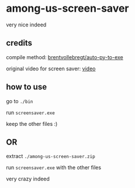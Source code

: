 # among-us-screen-saver

very nice indeed

## credits

compile method: [brentvollebregt/auto-py-to-exe](https://github.com/brentvollebregt/auto-py-to-exe)

original video for screen saver: [video](https://www.youtube.com/watch?v=tehfGVNWtCM)
## how to use

go to `./bin`

run `screensaver.exe`

keep the other files :)

## OR

extract `./among-us-screen-saver.zip`

run `screensaver.exe` with the other files

very crazy indeed